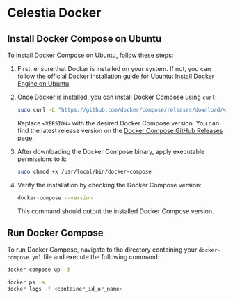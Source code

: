 # Celestia Docker

## Install Docker Compose on Ubuntu

To install Docker Compose on Ubuntu, follow these steps:

1. First, ensure that Docker is installed on your system. If not, you can follow the official Docker installation guide for Ubuntu: [Install Docker Engine on Ubuntu](https://docs.docker.com/engine/install/ubuntu/).

2. Once Docker is installed, you can install Docker Compose using `curl`:

    ```bash
    sudo curl -L "https://github.com/docker/compose/releases/download/<VERSION>/docker-compose-$(uname -s)-$(uname -m)" -o /usr/local/bin/docker-compose
    ```

    Replace `<VERSION>` with the desired Docker Compose version. You can find the latest release version on the [Docker Compose GitHub Releases page](https://github.com/docker/compose/releases).

3. After downloading the Docker Compose binary, apply executable permissions to it:

    ```bash
    sudo chmod +x /usr/local/bin/docker-compose
    ```

4. Verify the installation by checking the Docker Compose version:

    ```bash
    docker-compose --version
    ```

    This command should output the installed Docker Compose version.

## Run Docker Compose

To run Docker Compose, navigate to the directory containing your `docker-compose.yml` file and execute the following command:

```bash
docker-compose up -d

docker ps -a
docker logs -f <container_id_or_name>
```
